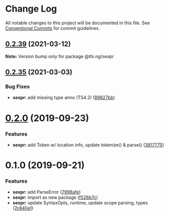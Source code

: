 # Change Log

All notable changes to this project will be documented in this file.
See [Conventional Commits](https://conventionalcommits.org) for commit guidelines.

## [0.2.39](https://github.com/thi-ng/umbrella/compare/@thi.ng/sexpr@0.2.38...@thi.ng/sexpr@0.2.39) (2021-03-12)

**Note:** Version bump only for package @thi.ng/sexpr





## [0.2.35](https://github.com/thi-ng/umbrella/compare/@thi.ng/sexpr@0.2.34...@thi.ng/sexpr@0.2.35) (2021-03-03)


### Bug Fixes

* **sexpr:** add missing type anno (TS4.2) ([89827bb](https://github.com/thi-ng/umbrella/commit/89827bb431a2dabf1087bcd2ac967b253152b9d7))





# [0.2.0](https://github.com/thi-ng/umbrella/compare/@thi.ng/sexpr@0.1.0...@thi.ng/sexpr@0.2.0) (2019-09-23)

### Features

* **sexpr:** add Token w/ location info, update tokenize() & parse() ([3917775](https://github.com/thi-ng/umbrella/commit/3917775))

# 0.1.0 (2019-09-21)

### Features

* **sexpr:** add ParseError ([7998afe](https://github.com/thi-ng/umbrella/commit/7998afe))
* **sexpr:** import as new package ([f526b7c](https://github.com/thi-ng/umbrella/commit/f526b7c))
* **sexpr:** update SyntaxOpts, runtime, update scope parsing, types ([7c840e1](https://github.com/thi-ng/umbrella/commit/7c840e1))
